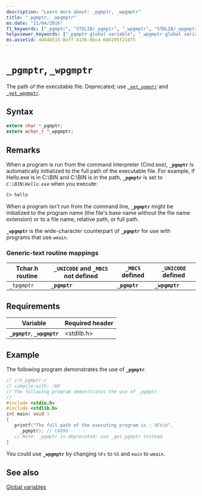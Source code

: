 ```yaml
---
description: "Learn more about: _pgmptr, _wpgmptr"
title: "_pgmptr, _wpgmptr"
ms.date: "11/04/2016"
f1_keywords: ["_pgmptr", "STDLIB/_pgmptr", "_wpgmptr", "STDLIB/_wpgmptr"]
helpviewer_keywords: ["_pgmptr global variable", "_wpgmptr global variable"]
ms.assetid: 4d44b515-0eff-4136-8bc4-684195f218f5
---
```

# `_pgmptr`, `_wpgmptr`

The path of the executable file. Deprecated; use [`_get_pgmptr`](./reference/get-pgmptr.md) and [`_get_wpgmptr`](./reference/get-wpgmptr.md).

## Syntax

```C
extern char *_pgmptr;
extern wchar_t *_wpgmptr;
```

## Remarks

When a program is run from the command interpreter (Cmd.exe), **`_pgmptr`** is automatically initialized to the full path of the executable file. For example, if Hello.exe is in C:\BIN and C:\BIN is in the path, **`_pgmptr`** is set to *`C:\BIN\Hello.exe`* when you execute:

```cmd
C> hello
```

When a program isn't run from the command line, **`_pgmptr`** might be initialized to the program name (the file's base name without the file name extension) or to a file name, relative path, or full path.

**`_wpgmptr`** is the wide-character counterpart of **`_pgmptr`** for use with programs that use `wmain`.

### Generic-text routine mappings

| Tchar.h routine | `_UNICODE` and `_MBCS` not defined | `_MBCS` defined | `_UNICODE` defined |
|---|---|---|---|
| `_tpgmptr` | **`_pgmptr`** | **`_pgmptr`** | **`_wpgmptr`** |

## Requirements

| Variable | Required header |
|---|---|
| **`_pgmptr`**, **`_wpgmptr`** | \<stdlib.h> |

## Example

The following program demonstrates the use of **`_pgmptr`**.

```c
// crt_pgmptr.c
// compile with: /W3
// The following program demonstrates the use of _pgmptr.
//
#include <stdio.h>
#include <stdlib.h>
int main( void )
{
   printf("The full path of the executing program is : %Fs\n",
     _pgmptr); // C4996
   // Note: _pgmptr is deprecated; use _get_pgmptr instead
}
```

You could use **`_wpgmptr`** by changing `%Fs` to `%S` and `main` to `wmain`.

## See also

[Global variables](./global-variables.md)
